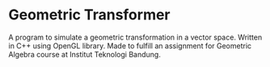 # Geometric Transformer
A program to simulate a geometric transformation in a vector space. Written in C++ using OpenGL library. 
Made to fulfill an assignment for Geometric Algebra course at Institut Teknologi Bandung.
